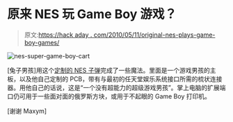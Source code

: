 # 原来 NES 玩 Game Boy 游戏？

> 原文:[https://hack aday . com/2010/05/11/original-nes-plays-game-boy-games/](https://hackaday.com/2010/05/11/original-nes-plays-game-boy-games/)

![](../Images/e8a92ad269c3ca46b8a46d99e2309e62.png "nes-super-game-boy-cart")

[兔子男孩]用这个[定制的 NES 子弹](http://nintendoage.com/forum/messageview.cfm?StartRow=1&catid=6&threadid=32896)完成了一些魔法。里面是一个游戏男孩的主板，以及他自己定制的 PCB，带有与最初的任天堂娱乐系统接口所需的梳状连接器。用他自己的话说，这是“一个没有超能力的超级游戏男孩”。掌上电脑的扩展端口仍可用于一些面对面的俄罗斯方块，或用于不起眼的 Game Boy 打印机。

[谢谢 Maxym]
